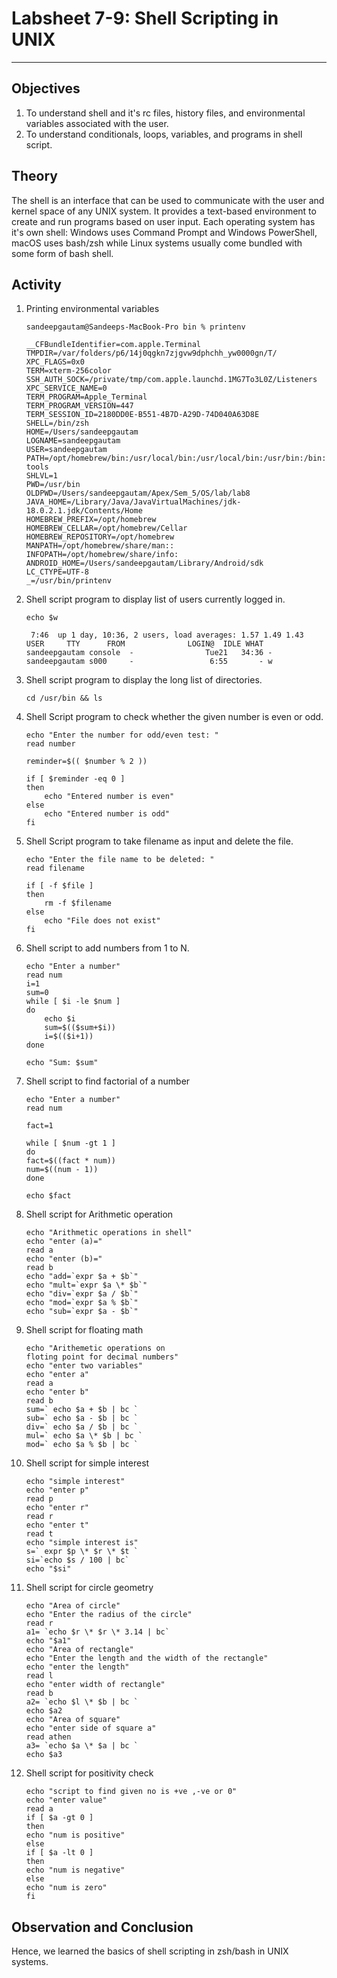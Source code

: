# Labsheet 7-9: Shell Scripting in UNIX

___

## Objectives

1. To understand shell and it's rc files, history files, and environmental variables associated with the user.
2. To understand conditionals, loops, variables, and programs in shell script.

## Theory  
  
The shell is an interface that can be used to communicate with the user and kernel space of any UNIX system. It provides a text-based environment to create and run programs based on user input. Each operating system has it's own shell: Windows uses Command Prompt and Windows PowerShell, macOS uses bash/zsh while Linux systems usually come bundled with some form of bash shell.

## Activity

1. Printing environmental variables

    ```
    sandeepgautam@Sandeeps-MacBook-Pro bin % printenv

    __CFBundleIdentifier=com.apple.Terminal
    TMPDIR=/var/folders/p6/14j0qgkn7zjgvw9dphchh_yw0000gn/T/
    XPC_FLAGS=0x0
    TERM=xterm-256color
    SSH_AUTH_SOCK=/private/tmp/com.apple.launchd.1MG7To3L0Z/Listeners
    XPC_SERVICE_NAME=0
    TERM_PROGRAM=Apple_Terminal
    TERM_PROGRAM_VERSION=447
    TERM_SESSION_ID=2180DD0E-B551-4B7D-A29D-74D040A63D8E
    SHELL=/bin/zsh
    HOME=/Users/sandeepgautam
    LOGNAME=sandeepgautam
    USER=sandeepgautam
    PATH=/opt/homebrew/bin:/usr/local/bin:/usr/local/bin:/usr/bin:/bin:/usr/sbin:/sbin:/Users/sandeepgtm/Library/Android/sdk/platform-tools
    SHLVL=1
    PWD=/usr/bin
    OLDPWD=/Users/sandeepgautam/Apex/Sem_5/OS/lab/lab8
    JAVA_HOME=/Library/Java/JavaVirtualMachines/jdk-18.0.2.1.jdk/Contents/Home
    HOMEBREW_PREFIX=/opt/homebrew
    HOMEBREW_CELLAR=/opt/homebrew/Cellar
    HOMEBREW_REPOSITORY=/opt/homebrew
    MANPATH=/opt/homebrew/share/man::
    INFOPATH=/opt/homebrew/share/info:
    ANDROID_HOME=/Users/sandeepgautam/Library/Android/sdk
    LC_CTYPE=UTF-8
    _=/usr/bin/printenv
    ```

2. Shell script program to display list of users currently logged in.

    ```
    echo $w
    
     7:46  up 1 day, 10:36, 2 users, load averages: 1.57 1.49 1.43
    USER     TTY      FROM              LOGIN@  IDLE WHAT
    sandeepgautam console  -                Tue21   34:36 -
    sandeepgautam s000     -                 6:55       - w
    ```

3. Shell script program to display the long list of directories.

    ```
    cd /usr/bin && ls
    ```

4. Shell Script program to check whether the given number is even or odd.

    ```
    echo "Enter the number for odd/even test: "
    read number
 
    reminder=$(( $number % 2 ))
 
    if [ $reminder -eq 0 ]
    then
        echo "Entered number is even"
    else
        echo "Entered number is odd"
    fi
    ```

5. Shell Script program to take filename as input and delete the file.

    ```
    echo "Enter the file name to be deleted: "
    read filename

    if [ -f $file ]
    then 
        rm -f $filename
    else
        echo "File does not exist"
    fi
    ```

6. Shell script to add numbers from 1 to N.

    ```
    echo "Enter a number"
    read num
    i=1
    sum=0
    while [ $i -le $num ]
    do
        echo $i
        sum=$(($sum+$i))
        i=$(($i+1))
    done

    echo "Sum: $sum"
    ```

7. Shell script to find factorial of a number

    ```
    echo "Enter a number"
    read num

    fact=1

    while [ $num -gt 1 ]
    do
    fact=$((fact * num))  
    num=$((num - 1))      
    done

    echo $fact
    ```

8. Shell script for Arithmetic operation

    ```
    echo "Arithmetic operations in shell"
    echo "enter (a)="
    read a
    echo "enter (b)="
    read b
    echo "add=`expr $a + $b`"
    echo "mult=`expr $a \* $b`"
    echo "div=`expr $a / $b`"
    echo "mod=`expr $a % $b`"
    echo "sub=`expr $a - $b`"
    ```

9. Shell script for floating math

    ```
    echo "Arithemetic operations on
    floting point for decimal numbers"
    echo "enter two variables"
    echo "enter a"
    read a
    echo "enter b"
    read b
    sum=` echo $a + $b | bc `
    sub=` echo $a - $b | bc `
    div=` echo $a / $b | bc `
    mul=` echo $a \* $b | bc `
    mod=` echo $a % $b | bc `
    ```

10. Shell script for simple interest

    ```
    echo "simple interest"
    echo "enter p"
    read p
    echo "enter r"
    read r
    echo "enter t"
    read t
    echo "simple interest is"
    s=` expr $p \* $r \* $t `
    si=`echo $s / 100 | bc`
    echo "$si"
    ```

11. Shell script for circle geometry
    ```
    echo "Area of circle"
    echo "Enter the radius of the circle"
    read r
    a1= `echo $r \* $r \* 3.14 | bc`
    echo "$a1"
    echo "Area of rectangle"
    echo "Enter the length and the width of the rectangle"
    echo "enter the length"
    read l
    echo "enter width of rectangle"
    read b
    a2= `echo $l \* $b | bc `
    echo $a2
    echo "Area of square"
    echo "enter side of square a"
    read athen
    a3= `echo $a \* $a | bc `
    echo $a3
    ```

12. Shell script for positivity check

    ```
    echo "script to find given no is +ve ,-ve or 0"
    echo "enter value"
    read a
    if [ $a -gt 0 ]
    then
    echo "num is positive"
    else
    if [ $a -lt 0 ]
    then
    echo "num is negative"
    else
    echo "num is zero"
    fi
    ```


## Observation and Conclusion

Hence, we learned the basics of shell scripting in zsh/bash in UNIX systems.
